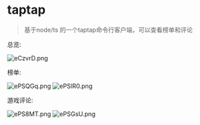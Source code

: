 # taptap

>基于node/ts 的一个taptap命令行客户端，可以查看榜单和评论

总览:

![eCzvrD.png](https://s2.ax1x.com/2019/07/22/eCzvrD.png)

榜单:

![ePSQGq.png](https://s2.ax1x.com/2019/07/22/ePSQGq.png)
![ePSlR0.png](https://s2.ax1x.com/2019/07/22/ePSlR0.png)

游戏评论:

![ePS8MT.png](https://s2.ax1x.com/2019/07/22/ePS8MT.png)
![ePSGsU.png](https://s2.ax1x.com/2019/07/22/ePSGsU.png)
